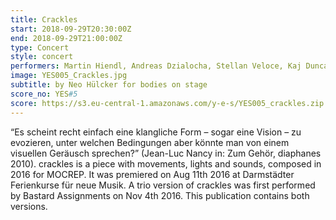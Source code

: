 ```yaml
---
title: Crackles
start: 2018-09-29T20:30:00Z
end: 2018-09-29T21:00:00Z
type: Concert
style: concert
performers: Martin Hiendl, Andreas Dzialocha, Stellan Veloce, Kaj Duncan David, Sam Yulsman
image: YES005_Crackles.jpg
subtitle: by Neo Hülcker for bodies on stage
score_no: YES#5
score: https://s3.eu-central-1.amazonaws.com/y-e-s/YES005_crackles.zip
---
```

“Es scheint recht einfach eine klangliche Form – sogar eine Vision – zu evozieren, unter welchen Bedingungen aber könnte man von einem visuellen Geräusch sprechen?” (Jean-Luc Nancy in: Zum Gehör, diaphanes 2010). crackles is a piece with movements, lights and sounds, composed in 2016 for MOCREP. It was premiered on Aug 11th 2016 at Darmstädter Ferienkurse für neue Musik. A trio version of crackles was first performed by Bastard Assignments on Nov 4th 2016. This publication contains both versions.
